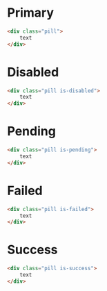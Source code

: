 # Primary

```html
<div class="pill">
    text
</div>
```

# Disabled

```html
<div class="pill is-disabled">
    text
</div>
```

# Pending

```html
<div class="pill is-pending">
    text
</div>
```

# Failed

```html
<div class="pill is-failed">
    text
</div>
```

# Success

```html
<div class="pill is-success">
    text
</div>
```

